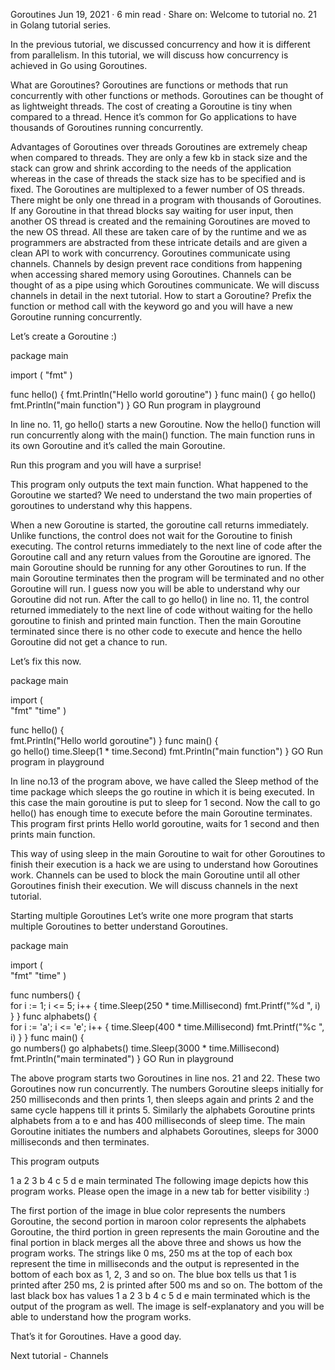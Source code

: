 Goroutines
Jun 19, 2021
· 6 min read
 · Share on:
Welcome to tutorial no. 21 in Golang tutorial series.

In the previous tutorial, we discussed concurrency and how it is different from parallelism. In this tutorial, we will discuss how concurrency is achieved in Go using Goroutines.

What are Goroutines?
Goroutines are functions or methods that run concurrently with other functions or methods. Goroutines can be thought of as lightweight threads. The cost of creating a Goroutine is tiny when compared to a thread. Hence it’s common for Go applications to have thousands of Goroutines running concurrently.

Advantages of Goroutines over threads
Goroutines are extremely cheap when compared to threads. They are only a few kb in stack size and the stack can grow and shrink according to the needs of the application whereas in the case of threads the stack size has to be specified and is fixed.
The Goroutines are multiplexed to a fewer number of OS threads. There might be only one thread in a program with thousands of Goroutines. If any Goroutine in that thread blocks say waiting for user input, then another OS thread is created and the remaining Goroutines are moved to the new OS thread. All these are taken care of by the runtime and we as programmers are abstracted from these intricate details and are given a clean API to work with concurrency.
Goroutines communicate using channels. Channels by design prevent race conditions from happening when accessing shared memory using Goroutines. Channels can be thought of as a pipe using which Goroutines communicate. We will discuss channels in detail in the next tutorial.
How to start a Goroutine?
Prefix the function or method call with the keyword go and you will have a new Goroutine running concurrently.

Let’s create a Goroutine :)

package main

import (
	"fmt"
)

func hello() {
	fmt.Println("Hello world goroutine")
}
func main() {
	go hello()
	fmt.Println("main function")
}
GO
Run program in playground

In line no. 11, go hello() starts a new Goroutine. Now the hello() function will run concurrently along with the main() function. The main function runs in its own Goroutine and it’s called the main Goroutine.

Run this program and you will have a surprise!

This program only outputs the text main function. What happened to the Goroutine we started? We need to understand the two main properties of goroutines to understand why this happens.

When a new Goroutine is started, the goroutine call returns immediately. Unlike functions, the control does not wait for the Goroutine to finish executing. The control returns immediately to the next line of code after the Goroutine call and any return values from the Goroutine are ignored.
The main Goroutine should be running for any other Goroutines to run. If the main Goroutine terminates then the program will be terminated and no other Goroutine will run.
I guess now you will be able to understand why our Goroutine did not run. After the call to go hello() in line no. 11, the control returned immediately to the next line of code without waiting for the hello goroutine to finish and printed main function. Then the main Goroutine terminated since there is no other code to execute and hence the hello Goroutine did not get a chance to run.

Let’s fix this now.

package main

import (  
    "fmt"
    "time"
)

func hello() {  
    fmt.Println("Hello world goroutine")
}
func main() {  
    go hello()
    time.Sleep(1 * time.Second)
    fmt.Println("main function")
}
GO
Run program in playground

In line no.13 of the program above, we have called the Sleep method of the time package which sleeps the go routine in which it is being executed. In this case the main goroutine is put to sleep for 1 second. Now the call to go hello() has enough time to execute before the main Goroutine terminates. This program first prints Hello world goroutine, waits for 1 second and then prints main function.

This way of using sleep in the main Goroutine to wait for other Goroutines to finish their execution is a hack we are using to understand how Goroutines work. Channels can be used to block the main Goroutine until all other Goroutines finish their execution. We will discuss channels in the next tutorial.

Starting multiple Goroutines
Let’s write one more program that starts multiple Goroutines to better understand Goroutines.

package main

import (  
    "fmt"
    "time"
)

func numbers() {  
    for i := 1; i <= 5; i++ {
        time.Sleep(250 * time.Millisecond)
        fmt.Printf("%d ", i)
    }
}
func alphabets() {  
    for i := 'a'; i <= 'e'; i++ {
        time.Sleep(400 * time.Millisecond)
        fmt.Printf("%c ", i)
    }
}
func main() {  
    go numbers()
    go alphabets()
    time.Sleep(3000 * time.Millisecond)
    fmt.Println("main terminated")
}
GO
Run in playground

The above program starts two Goroutines in line nos. 21 and 22. These two Goroutines now run concurrently. The numbers Goroutine sleeps initially for 250 milliseconds and then prints 1, then sleeps again and prints 2 and the same cycle happens till it prints 5. Similarly the alphabets Goroutine prints alphabets from a to e and has 400 milliseconds of sleep time. The main Goroutine initiates the numbers and alphabets Goroutines, sleeps for 3000 milliseconds and then terminates.

This program outputs

1 a 2 3 b 4 c 5 d e main terminated
The following image depicts how this program works. Please open the image in a new tab for better visibility :)


The first portion of the image in blue color represents the numbers Goroutine, the second portion in maroon color represents the alphabets Goroutine, the third portion in green represents the main Goroutine and the final portion in black merges all the above three and shows us how the program works. The strings like 0 ms, 250 ms at the top of each box represent the time in milliseconds and the output is represented in the bottom of each box as 1, 2, 3 and so on. The blue box tells us that 1 is printed after 250 ms, 2 is printed after 500 ms and so on. The bottom of the last black box has values 1 a 2 3 b 4 c 5 d e main terminated which is the output of the program as well. The image is self-explanatory and you will be able to understand how the program works.

That’s it for Goroutines. Have a good day.

Next tutorial - Channels
